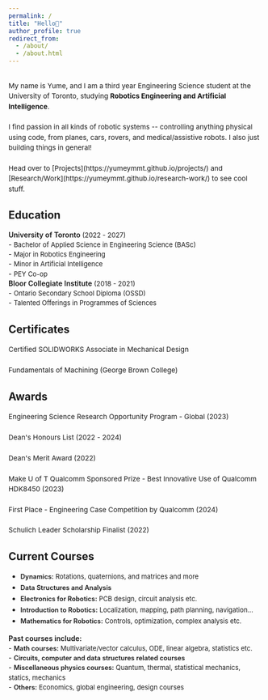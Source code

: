```yaml
---
permalink: /
title: "Hello👋"
author_profile: true
redirect_from: 
  - /about/
  - /about.html
---
```

<br>
<span style="line-height: 1.5; font-size: 0.97em">
  My name is Yume, and I am a third year Engineering Science student at the University of Toronto, studying <span style="font-weight: 670;">Robotics Engineering and Artificial Intelligence</span>. <br>
  <br>
  I find passion in all kinds of robotic systems -- controlling anything physical using code, from planes, cars, rovers, and medical/assistive robots. I also just building things in general!<br>
  <br>
  Head over to [Projects](https://yumeymmt.github.io/projects/) and [Research/Work](https://yumeymmt.github.io/research-work/) to see cool stuff.
</span>

<br>

Education
------
<div style="margin-bottom: 2px;">
  <span style="font-weight: 600;">University of Toronto</span><span style="font-size: 0.93em;"> (2022 - 2027)</span>
</div>
- <span style="font-size: 0.92em; line-height:1.5;">Bachelor of Applied Science in Engineering Science (BASc)</span><br>
- <span style="font-size: 0.92em; line-height:1.5;">Major in Robotics Engineering</span><br>
- <span style="font-size: 0.92em; line-height:1.5;">Minor in Artificial Intelligence</span><br>
- <span style="font-size: 0.92em; line-height:1.5; margin-bottom: 10px;">PEY Co-op</span>

<div style="margin-bottom: 2px;">
  <span style="font-weight: 600;">Bloor Collegiate Institute</span><span style="font-size: 0.93em;"> (2018 - 2021)</span>
</div>
- <span style="font-size: 0.92em; line-height:1.5;">Ontario Secondary School Diploma (OSSD)</span><br>
- <span style="font-size: 0.92em; line-height:1.5;">Talented Offerings in Programmes of Sciences</span><br>

<div style="margin-bottom: 5px;"></div>

Certificates
------
<span style="line-height: 1.5; font-size: 0.97em">
  Certified SOLIDWORKS Associate in Mechanical Design<br> 
  <br>
  Fundamentals of Machining (George Brown College)<br>
</span>

<div style="margin-bottom: 5px;"></div>

Awards
------
<span style="line-height: 1.5; font-size: 0.97em">
  Engineering Science Research Opportunity Program - Global (2023)<br> 
  <br>
  Dean's Honours List (2022 - 2024)<br>
  <br>
  Dean's Merit Award (2022)<br>
  <br>
  Make U of T Qualcomm Sponsored Prize - Best Innovative Use of Qualcomm HDK8450 (2023)<br>
  <br>
  First Place - Engineering Case Competition by Qualcomm (2024)<br>
  <br>
  Schulich Leader Scholarship Finalist (2022)
</span>

<div style="margin-bottom: 5px;"></div>

Current Courses
------
- <span style="font-size: 0.92em; line-height:1.7;"><span style="font-weight: 620;">Dynamics:</span> Rotations, quaternions, and matrices and more</span><br>
- <span style="font-size: 0.92em; line-height:1.7;"><span style="font-weight: 620;">Data Structures and Analysis</span></span><br>
- <span style="font-size: 0.92em; line-height:1.7;"><span style="font-weight: 620;">Electronics for Robotics:</span> PCB design, circuit analysis etc.</span><br>
- <span style="font-size: 0.92em; line-height:1.7;"><span style="font-weight: 620;">Introduction to Robotics:</span> Localization, mapping, path planning, navigation...</span><br>
- <span style="font-size: 0.92em; line-height:1.7;"><span style="font-weight: 620;">Mathematics for Robotics:</span> Controls, optimization, complex analysis etc.</span>


<div style="margin-bottom: 2px;">
  <span style="font-weight: 645;">Past courses include:</span><span style="font-size: 0.93em;"></span>
</div>
- <span style="font-size: 0.92em; line-height:1.5;"><span style="font-weight: 620;">Math courses:</span> Multivariate/vector calculus, ODE, linear algebra, statistics etc.</span><br>
- <span style="font-size: 0.92em; line-height:1.5;"><span style="font-weight: 620;">Circuits, computer and data structures related courses</span></span> <br>
- <span style="font-size: 0.92em; line-height:1.5;"><span style="font-weight: 620;">Miscellaneous physics courses:</span>  Quantum, thermal, statistical mechanics, statics, mechanics</span><br>
- <span style="font-size: 0.92em; line-height:1.5;"><span style="font-weight: 620;">Others:</span>  Economics, global engineering, design courses</span><br>
